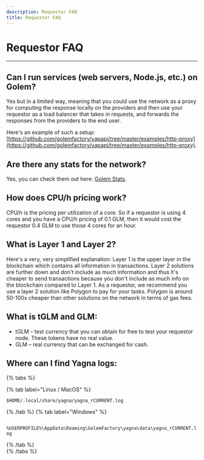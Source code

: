 ```yaml
---
description: Requestor FAQ
title: Requestor FAQ
---
```


# Requestor FAQ

****

## Can I run services (web servers, Node.js, etc.) on Golem?

Yes but in a limited way, meaning that you could use the network as a proxy for computing the response locally on the providers and then use your requestor as a load balancer that takes in requests, and forwards the responses from the providers to the end user.

Here's an example of such a setup:  [https://github.com/golemfactory/yapapi/tree/master/examples/http-proxy](https://github.com/golemfactory/yapapi/tree/master/examples/http-proxy).

## Are there any stats for the network?

Yes, you can check them out here: [Golem Stats](https://stats.golem.network/).

## How does CPU/h pricing work?

CPU/h is the pricing per utilization of a core. So if a requestor is using 4 cores and you have a CPU/h pricing of 0.1 GLM, then it would cost the requestor 0.4 GLM to use those 4 cores for an hour.

## What is Layer 1 and Layer 2?

Here's a very, very simplified explanation: Layer 1 is the upper layer in the blockchain which contains all information in transactions. Layer 2 solutions are further down and don't include as much information and thus it's cheaper to send transactions because you don't include as much info on the blockchain compared to Layer 1.
As a requestor, we recommend you use a layer 2 solution like Polygon to pay for your tasks. Polygon is around 50-100x cheaper than other solutions on the network in terms of gas fees.

## What is tGLM and GLM:

- tGLM – test currency that you can obtain for free to test your requestor node. These tokens have no real value.
- GLM – real currency that can be exchanged for cash.

## Where can I find Yagna logs:
{% tabs %}

{% tab label="Linux / MacOS" %}

`$HOME/.local/share/yagna/yagna_rCURRENT.log`

{% /tab  %}
{% tab label="Windows" %}

` %USERPROFILE%\AppData\Roaming\GolemFactory\yagna\data\yagna_rCURRENT.log`

{% /tab  %}    
{% /tabs %}